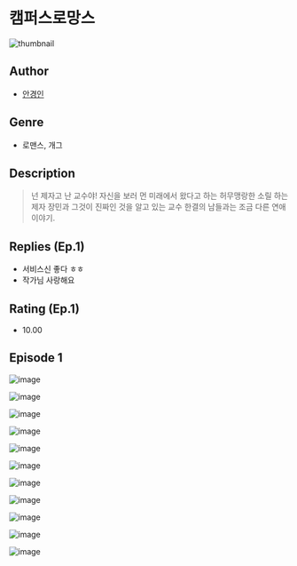 # 캠퍼스로망스
![thumbnail](https://image-comic.pstatic.net/user_contents_data/challenge_comic/2023/05/23/273303/upload_3689627193030751543_480x623.jpeg)

## Author
- [안경인](https://comic.naver.com/artistTitle?id=273303)

## Genre
- 로맨스, 개그

## Description
> 넌 제자고 난 교수야! 자신을 보러 먼 미래에서 왔다고 하는 허무맹랑한 소릴 하는 제자 장민과 그것이 진짜인 것을 알고 있는 교수 한결의 남들과는 조금 다른 연애 이야기.

## Replies (Ep.1)
- 서비스신 좋다 ㅎㅎ
- 작가님 사랑해요

## Rating (Ep.1)
- 10.00

## Episode 1
![image](https://image-comic.pstatic.net/user_contents_data/challenge_comic/2023/05/23/273303/upload_3702856302274687332.jpeg)

![image](https://image-comic.pstatic.net/user_contents_data/challenge_comic/2023/05/23/273303/upload_3991658647757874231.jpeg)

![image](https://image-comic.pstatic.net/user_contents_data/challenge_comic/2023/05/23/273303/upload_7004844979292037687.jpeg)

![image](https://image-comic.pstatic.net/user_contents_data/challenge_comic/2023/05/23/273303/upload_3760899740148315701.jpeg)

![image](https://image-comic.pstatic.net/user_contents_data/challenge_comic/2023/05/23/273303/upload_7149010728461361763.jpeg)

![image](https://image-comic.pstatic.net/user_contents_data/challenge_comic/2023/05/23/273303/upload_7017514436960792932.jpeg)

![image](https://image-comic.pstatic.net/user_contents_data/challenge_comic/2023/05/23/273303/upload_7161912191706621233.jpeg)

![image](https://image-comic.pstatic.net/user_contents_data/challenge_comic/2023/05/23/273303/upload_3486967422549124408.jpeg)

![image](https://image-comic.pstatic.net/user_contents_data/challenge_comic/2023/05/23/273303/upload_3486404248415397431.jpeg)

![image](https://image-comic.pstatic.net/user_contents_data/challenge_comic/2023/05/23/273303/upload_3617290129752012597.jpeg)

![image](https://image-comic.pstatic.net/user_contents_data/challenge_comic/2023/05/23/273303/upload_4121750651681189940.jpeg)
